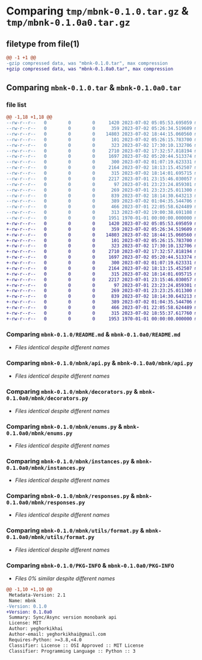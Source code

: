# Comparing `tmp/mbnk-0.1.0.tar.gz` & `tmp/mbnk-0.1.0a0.tar.gz`

## filetype from file(1)

```diff
@@ -1 +1 @@
-gzip compressed data, was "mbnk-0.1.0.tar", max compression
+gzip compressed data, was "mbnk-0.1.0a0.tar", max compression
```

## Comparing `mbnk-0.1.0.tar` & `mbnk-0.1.0a0.tar`

### file list

```diff
@@ -1,18 +1,18 @@
--rw-r--r--   0        0        0     1420 2023-07-02 05:05:53.695059 mbnk-0.1.0/README.md
--rw-r--r--   0        0        0      359 2023-07-02 05:26:34.519609 mbnk-0.1.0/mbnk/__init__.py
--rw-r--r--   0        0        0    14803 2023-07-02 18:44:15.060560 mbnk-0.1.0/mbnk/api.py
--rw-r--r--   0        0        0      101 2023-07-02 05:26:15.783700 mbnk-0.1.0/mbnk/asyncio/__init__.py
--rw-r--r--   0        0        0      323 2023-07-02 17:30:10.132706 mbnk-0.1.0/mbnk/asyncio/mbnk.py
--rw-r--r--   0        0        0     2710 2023-07-02 17:32:57.818194 mbnk-0.1.0/mbnk/decorators.py
--rw-r--r--   0        0        0     1697 2023-07-02 05:20:44.513374 mbnk-0.1.0/mbnk/enums.py
--rw-r--r--   0        0        0      300 2023-07-02 01:07:19.623331 mbnk-0.1.0/mbnk/exceptions.py
--rw-r--r--   0        0        0     2164 2023-07-02 18:13:15.452507 mbnk-0.1.0/mbnk/instances.py
--rw-r--r--   0        0        0      315 2023-07-02 18:14:01.695715 mbnk-0.1.0/mbnk/mbnk.py
--rw-r--r--   0        0        0     2217 2023-07-01 23:15:46.030057 mbnk-0.1.0/mbnk/responses.py
--rw-r--r--   0        0        0       97 2023-07-01 23:23:24.859301 mbnk-0.1.0/mbnk/utils/__init__.py
--rw-r--r--   0        0        0      269 2023-07-01 23:23:25.011300 mbnk-0.1.0/mbnk/utils/builders.py
--rw-r--r--   0        0        0      839 2023-07-02 18:14:30.643213 mbnk-0.1.0/mbnk/utils/format.py
--rw-r--r--   0        0        0      389 2023-07-02 01:04:35.544706 mbnk-0.1.0/mbnk/utils/is_exception.py
--rw-r--r--   0        0        0      466 2023-07-01 22:05:58.624489 mbnk-0.1.0/mbnk/utils/webhook.py
--rw-r--r--   0        0        0      313 2023-07-02 19:00:38.691108 mbnk-0.1.0/pyproject.toml
--rw-r--r--   0        0        0     1951 1970-01-01 00:00:00.000000 mbnk-0.1.0/PKG-INFO
+-rw-r--r--   0        0        0     1420 2023-07-02 05:05:53.695059 mbnk-0.1.0a0/README.md
+-rw-r--r--   0        0        0      359 2023-07-02 05:26:34.519609 mbnk-0.1.0a0/mbnk/__init__.py
+-rw-r--r--   0        0        0    14803 2023-07-02 18:44:15.060560 mbnk-0.1.0a0/mbnk/api.py
+-rw-r--r--   0        0        0      101 2023-07-02 05:26:15.783700 mbnk-0.1.0a0/mbnk/asyncio/__init__.py
+-rw-r--r--   0        0        0      323 2023-07-02 17:30:10.132706 mbnk-0.1.0a0/mbnk/asyncio/mbnk.py
+-rw-r--r--   0        0        0     2710 2023-07-02 17:32:57.818194 mbnk-0.1.0a0/mbnk/decorators.py
+-rw-r--r--   0        0        0     1697 2023-07-02 05:20:44.513374 mbnk-0.1.0a0/mbnk/enums.py
+-rw-r--r--   0        0        0      300 2023-07-02 01:07:19.623331 mbnk-0.1.0a0/mbnk/exceptions.py
+-rw-r--r--   0        0        0     2164 2023-07-02 18:13:15.452507 mbnk-0.1.0a0/mbnk/instances.py
+-rw-r--r--   0        0        0      315 2023-07-02 18:14:01.695715 mbnk-0.1.0a0/mbnk/mbnk.py
+-rw-r--r--   0        0        0     2217 2023-07-01 23:15:46.030057 mbnk-0.1.0a0/mbnk/responses.py
+-rw-r--r--   0        0        0       97 2023-07-01 23:23:24.859301 mbnk-0.1.0a0/mbnk/utils/__init__.py
+-rw-r--r--   0        0        0      269 2023-07-01 23:23:25.011300 mbnk-0.1.0a0/mbnk/utils/builders.py
+-rw-r--r--   0        0        0      839 2023-07-02 18:14:30.643213 mbnk-0.1.0a0/mbnk/utils/format.py
+-rw-r--r--   0        0        0      389 2023-07-02 01:04:35.544706 mbnk-0.1.0a0/mbnk/utils/is_exception.py
+-rw-r--r--   0        0        0      466 2023-07-01 22:05:58.624489 mbnk-0.1.0a0/mbnk/utils/webhook.py
+-rw-r--r--   0        0        0      315 2023-07-02 18:55:37.617760 mbnk-0.1.0a0/pyproject.toml
+-rw-r--r--   0        0        0     1953 1970-01-01 00:00:00.000000 mbnk-0.1.0a0/PKG-INFO
```

### Comparing `mbnk-0.1.0/README.md` & `mbnk-0.1.0a0/README.md`

 * *Files identical despite different names*

### Comparing `mbnk-0.1.0/mbnk/api.py` & `mbnk-0.1.0a0/mbnk/api.py`

 * *Files identical despite different names*

### Comparing `mbnk-0.1.0/mbnk/decorators.py` & `mbnk-0.1.0a0/mbnk/decorators.py`

 * *Files identical despite different names*

### Comparing `mbnk-0.1.0/mbnk/enums.py` & `mbnk-0.1.0a0/mbnk/enums.py`

 * *Files identical despite different names*

### Comparing `mbnk-0.1.0/mbnk/instances.py` & `mbnk-0.1.0a0/mbnk/instances.py`

 * *Files identical despite different names*

### Comparing `mbnk-0.1.0/mbnk/responses.py` & `mbnk-0.1.0a0/mbnk/responses.py`

 * *Files identical despite different names*

### Comparing `mbnk-0.1.0/mbnk/utils/format.py` & `mbnk-0.1.0a0/mbnk/utils/format.py`

 * *Files identical despite different names*

### Comparing `mbnk-0.1.0/PKG-INFO` & `mbnk-0.1.0a0/PKG-INFO`

 * *Files 0% similar despite different names*

```diff
@@ -1,10 +1,10 @@
 Metadata-Version: 2.1
 Name: mbnk
-Version: 0.1.0
+Version: 0.1.0a0
 Summary: Sync/Async version monobank api
 License: MIT
 Author: yeghorkikhai
 Author-email: yeghorkikhai@gmail.com
 Requires-Python: >=3.8,<4.0
 Classifier: License :: OSI Approved :: MIT License
 Classifier: Programming Language :: Python :: 3
```

